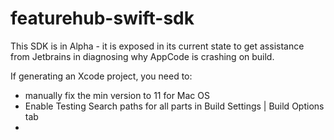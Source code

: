 # featurehub-swift-sdk

This SDK is in Alpha - it is exposed in its current state to 
get assistance from Jetbrains in diagnosing why AppCode is crashing
on build.

If generating an Xcode project, you need to:

- manually fix the  min version to 11 for Mac OS
- Enable Testing Search paths for all parts in Build Settings | Build Options tab
- 
